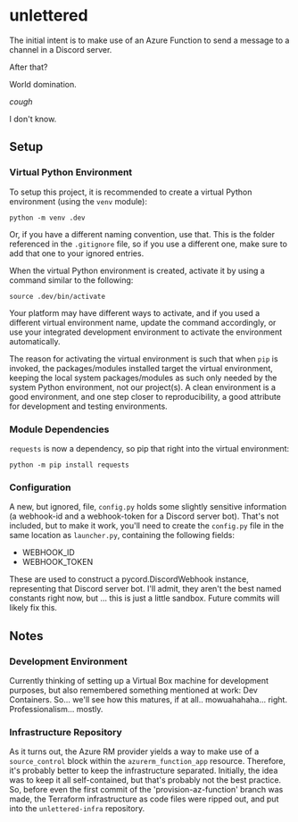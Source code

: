 # unlettered

The initial intent is to make use of an Azure Function to send a message to a channel in a Discord server.

After that?

World domination.

*cough*

I don't know.

## Setup

### Virtual Python Environment

To setup this project, it is recommended to create a virtual Python environment (using the `venv` module):

    python -m venv .dev

Or, if you have a different naming convention, use that. This is the folder referenced in the `.gitignore` file, so if you use a different one, make sure to add that one to your ignored entries.

When the virtual Python environment is created, activate it by using a command similar to the following:

    source .dev/bin/activate

Your platform may have different ways to activate, and if you used a different virtual environment name, update the command accordingly, or use your integrated development environment to activate the environment automatically.

The reason for activating the virtual environment is such that when `pip` is invoked, the packages/modules installed target the virtual environment, keeping the local system packages/modules as such only needed by the system Python environment, not our project(s). A clean environment is a good environment, and one step closer to reproducibility, a good attribute for development and testing environments.

### Module Dependencies

`requests` is now a dependency, so pip that right into the virtual environment:

    python -m pip install requests

### Configuration

A new, but ignored, file, `config.py` holds some slightly sensitive information (a webhook-id and a webhook-token for a Discord server bot). That's not included, but to make it work, you'll need to create the `config.py` file in the same location as `launcher.py`, containing the following fields:

* WEBHOOK_ID
* WEBHOOK_TOKEN

These are used to construct a pycord.DiscordWebhook instance, representing that Discord server bot. I'll admit, they aren't the best named constants right now, but ... this is just a little sandbox. Future commits will likely fix this.

## Notes

### Development Environment

Currently thinking of setting up a Virtual Box machine for development purposes, but also remembered something mentioned at work: Dev Containers. So... we'll see how this matures, if at all.. mowuahahaha... right. Professionalism... mostly.

### Infrastructure Repository

As it turns out, the Azure RM provider yields a way to make use of a `source_control` block within the `azurerm_function_app` resource. Therefore, it's probably better to keep the infrastructure separated. Initially, the idea was to keep it all self-contained, but that's probably not the best practice. So, before even the first commit of the 'provision-az-function' branch was made, the Terraform infrastructure as code files were ripped out, and put into the `unlettered-infra` repository.
